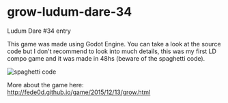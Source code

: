 # grow-ludum-dare-34

Ludum Dare #34 entry


This game was made using Godot Engine. You can take a look at the source code but I don't recommend to look into much details,
this was my first LD compo game and it was made in 48hs (beware of the spaghetti code).

![spaghetti code](http://www.untoldentertainment.com/blog/img/2009_09_15/spaghetti.jpg)

More about the game here: http://fede0d.github.io/game/2015/12/13/grow.html
